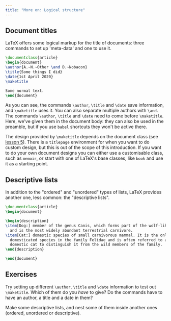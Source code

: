 ```yaml
---
title: "More on: Logical structure"
---
```


## Document titles

LaTeX offers some logical markup for the title of documents: three commands
to set up 'meta-data' and one to use it.

```latex
\documentclass{article}
\begin{document}
\author{A.~N.~Other \and D.~Nobacon}
\title{Some things I did}
\date{1st April 2020}
\maketitle

Some normal text.
\end{document}
```

As you can see, the commands `\author`, `\title` and `\date` save information,
and `\maketitle` uses it. You can also separate multiple authors with `\and`.
The commands `\author`, `\title` and `\date` need to come before `\maketitle`.
Here, we've given them in the document body: they can also be used in the
preamble, but if you use `babel` shortcuts they won't be active there.

The design provided by `\maketitle` depends on the document class (see [lesson
5](lesson-05)). There is a `titlepage` environment for when you want to do
custom design, but this is out of the scope of this introduction.  If you want
to do your own document designs you can either use a customisable class, such
as `memoir`, or start with one of LaTeX's base classes, like `book` and use it
as a starting point.

## Descriptive lists
In addition to the "ordered" and "unordered" types of lists, LaTeX provides
another one, less common: the "descriptive lists".

```latex
\documentclass{article}
\begin{document}

\begin{description}
\item[Dog:] member of the genus Canis, which forms part of the wolf-like canids,
  and is the most widely abundant terrestrial carnivore.
\item[Cat:] domestic species of small carnivorous mammal. It is the only
  domesticated species in the family Felidae and is often referred to as the
  domestic cat to distinguish it from the wild members of the family.
\end{description}

\end{document}
```

## Exercises

Try setting up different `\author`, `\title` and `\date` information to test
out `\maketitle`. Which of them do you _have_ to give? Do the commands have to
have an author, a title and a date in them?

Make some descriptive lists, and nest some of them inside another ones (ordered,
unordered or descriptive).
